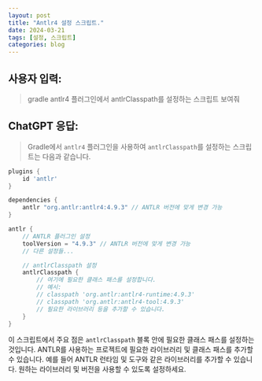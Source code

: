```yaml
---
layout: post
title: "Antlr4 설정 스크립트."
date: 2024-03-21
tags: [설정, 스크립트]
categories: blog
---
```


## 사용자 입력:
> gradle antlr4 플러그인에서 antlrClasspath를 설정하는 스크립트 보여줘

## ChatGPT 응답:
> Gradle에서 `antlr4` 플러그인을 사용하여 `antlrClasspath`를 설정하는 스크립트는 다음과 같습니다. 

```groovy
plugins {
    id 'antlr'
}

dependencies {
    antlr "org.antlr:antlr4:4.9.3" // ANTLR 버전에 맞게 변경 가능
}

antlr {
    // ANTLR 플러그인 설정
    toolVersion = "4.9.3" // ANTLR 버전에 맞게 변경 가능
    // 다른 설정들...

    // antlrClasspath 설정
    antlrClasspath {
        // 여기에 필요한 클래스 패스를 설정합니다.
        // 예시:
        // classpath 'org.antlr:antlr4-runtime:4.9.3'
        // classpath 'org.antlr:antlr4-tool:4.9.3'
        // 필요한 라이브러리 등을 추가할 수 있습니다.
    }
}
```

이 스크립트에서 주요 점은 `antlrClasspath` 블록 안에 필요한 클래스 패스를 설정하는 것입니다. ANTLR를 사용하는 프로젝트에 필요한 라이브러리 및 클래스 패스를 추가할 수 있습니다. 예를 들어 ANTLR 런타임 및 도구와 같은 라이브러리를 추가할 수 있습니다. 원하는 라이브러리 및 버전을 사용할 수 있도록 설정하세요.

